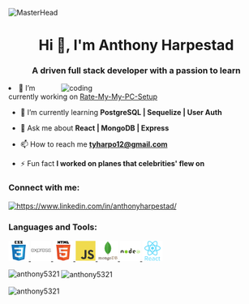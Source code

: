 ![MasterHead](https://as1.ftcdn.net/v2/jpg/02/21/97/86/1000_F_221978639_EyPBA9tuscYhW6rhaO5EiVzdG8hvQSgV.jpg)
<h1 align="center">Hi 👋, I'm Anthony Harpestad</h1>
<h3 align="center">A driven full stack developer with a passion to learn</h3>
<img align="right" alt="coding" width="400" src="https://i.pinimg.com/originals/e8/f4/53/e8f453469a3ec97ecd354df465d73913.gif"


* 🔭 I’m currently working on [Rate-My-My-PC-Setup](https://github.com/Anthony5321/Rate-My-PC-Setup)

- 🌱 I’m currently learning **PostgreSQL | Sequelize | User Auth**

- 💬 Ask me about **React | MongoDB | Express**

- 📫 How to reach me **tyharpo12@gmail.com**

- ⚡ Fun fact **I worked on planes that celebrities' flew on**

<h3 align="left">Connect with me:</h3>
<p align="left">
<a href="https://linkedin.com/in/https://www.linkedin.com/in/anthonyharpestad/" target="blank"><img align="center" src="https://raw.githubusercontent.com/rahuldkjain/github-profile-readme-generator/master/src/images/icons/Social/linked-in-alt.svg" alt="https://www.linkedin.com/in/anthonyharpestad/" height="30" width="40" /></a>
</p>

<h3 align="left">Languages and Tools:</h3>
<p align="left"> <a href="https://www.w3schools.com/css/" target="_blank" rel="noreferrer"> <img src="https://raw.githubusercontent.com/devicons/devicon/master/icons/css3/css3-original-wordmark.svg" alt="css3" width="40" height="40"/> </a> <a href="https://expressjs.com" target="_blank" rel="noreferrer"> <img src="https://raw.githubusercontent.com/devicons/devicon/master/icons/express/express-original-wordmark.svg" alt="express" width="40" height="40"/> </a> <a href="https://www.w3.org/html/" target="_blank" rel="noreferrer"> <img src="https://raw.githubusercontent.com/devicons/devicon/master/icons/html5/html5-original-wordmark.svg" alt="html5" width="40" height="40"/> </a> <a href="https://developer.mozilla.org/en-US/docs/Web/JavaScript" target="_blank" rel="noreferrer"> <img src="https://raw.githubusercontent.com/devicons/devicon/master/icons/javascript/javascript-original.svg" alt="javascript" width="40" height="40"/> </a> <a href="https://www.mongodb.com/" target="_blank" rel="noreferrer"> <img src="https://raw.githubusercontent.com/devicons/devicon/master/icons/mongodb/mongodb-original-wordmark.svg" alt="mongodb" width="40" height="40"/> </a> <a href="https://nodejs.org" target="_blank" rel="noreferrer"> <img src="https://raw.githubusercontent.com/devicons/devicon/master/icons/nodejs/nodejs-original-wordmark.svg" alt="nodejs" width="40" height="40"/> </a> <a href="https://reactjs.org/" target="_blank" rel="noreferrer"> <img src="https://raw.githubusercontent.com/devicons/devicon/master/icons/react/react-original-wordmark.svg" alt="react" width="40" height="40"/> </a> </p>

<p><img align="left" src="https://github-readme-stats.vercel.app/api/top-langs?username=anthony5321&show_icons=true&locale=en&layout=compact" alt="anthony5321" /></p>

<p>&nbsp;<img align="center" src="https://github-readme-stats.vercel.app/api?username=anthony5321&show_icons=true&locale=en" alt="anthony5321" /></p>

<p><img align="center" src="https://github-readme-streak-stats.herokuapp.com/?user=anthony5321&" alt="anthony5321" /></p>
